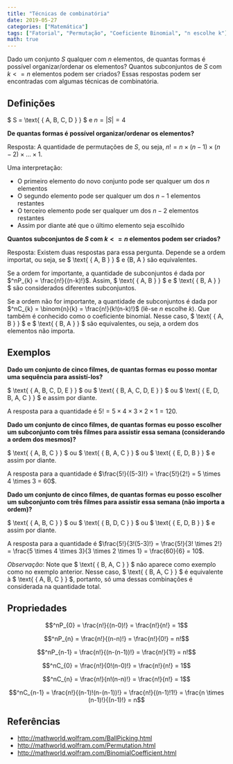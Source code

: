 ```yaml
---
title: "Técnicas de combinatória"
date: 2019-05-27
categories: ["Matemática"]
tags: ["Fatorial", "Permutação", "Coeficiente Binomial", "n escolhe k"]
math: true
---
```


Dado um conjunto $S$ qualquer com $n$ elementos,
de quantas formas é possível organizar/ordenar os elementos?
Quantos subconjuntos de $S$ com $k <= n$ elementos podem ser criados?
Essas respostas podem ser encontradas com algumas técnicas de combinatória.

## Definições

$ S = \text{ \{ A, B, C, D \} } $ e $n = \lvert S \rvert = 4$

**De quantas formas é possível organizar/ordenar os elementos?**

Resposta: A quantidade de permutações de $S$, ou seja,
$n! = n \times (n-1) \times (n-2) \times ... \times 1$.

Uma interpretação:

* O primeiro elemento do novo conjunto pode ser qualquer um dos $n$ elementos
* O segundo elemento pode ser qualquer um dos $n-1$ elementos restantes 
* O terceiro elemento pode ser qualquer um dos $n-2$ elementos restantes 
* Assim por diante até que o último elemento seja escolhido

**Quantos subconjuntos de $S$ com $k <= n$ elementos podem ser criados?**

Resposta: Existem duas respostas para essa pergunta. 
Depende se a ordem importat, ou seja, se
$ \text{ \{ A, B \} } $ e $\text{ \{ B, A \} }$ são equivalentes.

Se a ordem for importante, a quantidade de subconjuntos é dada por
$^nP_{k} = \frac{n!}{(n-k)!}$.
Assim, $ \text{ \{ A, B \} } $ e $ \text{ \{ B, A \} } $
são considerados diferentes subconjuntos.

Se a ordem não for importante, a quantidade de subconjuntos é dada por
$^nC_{k} = \binom{n}{k} = \frac{n!}{k!(n-k)!}$ (lê-se $n$ escolhe $k$).
Que também é conhecido como o coeficiente binomial.
Nesse caso, $ \text{ \{ A, B \} } $ e $ \text{ \{ B, A \} } $ são equivalentes,
ou seja, a ordem dos elementos não importa.

## Exemplos

**Dado um conjunto de cinco filmes, de quantas formas eu posso montar uma sequência para assistí-los?**

$ \text{ \{ A, B, C, D, E \} } $ ou 
$ \text{ \{ B, A, C, D, E \} } $ ou 
$ \text{ \{ E, D, B, A, C \} } $ e assim por diante.

A resposta para a quantidade é $5! = 5 \times 4 \times 3 \times 2 \times 1 = 120$.

**Dado um conjunto de cinco filmes, de quantas formas eu posso escolher um subconjunto com três filmes para assistir essa semana (considerando a ordem dos mesmos)?**

$ \text{ \{ A, B, C \} } $ ou 
$ \text{ \{ B, A, C \} } $ ou 
$ \text{ \{ E, D, B \} } $ e assim por diante.

A resposta para a quantidade é $\frac{5!}{(5-3)!} = \frac{5!}{2!} = 5 \times 4 \times 3 = 60$.

**Dado um conjunto de cinco filmes, de quantas formas eu posso escolher um subconjunto com três filmes para assistir essa semana (não importa a ordem)?**

$ \text{ \{ A, B, C \} } $ ou 
$ \text{ \{ B, D, C \} } $ ou 
$ \text{ \{ E, D, B \} } $ e assim por diante.

A resposta para a quantidade é $\frac{5!}{3!(5-3)!} = \frac{5!}{3! \times 2!} = \frac{5 \times 4 \times 3}{3 \times 2 \times 1} = \frac{60}{6} = 10$.

_Observação_: Note que $ \text{ \{ B, A, C \} } $ não aparece como exemplo como no exemplo anterior.
Nesse caso, $ \text{ \{ B, A, C \} } $ é equivalente à $ \text{ \{ A, B, C \} } $, portanto, só
uma dessas combinações é considerada na quantidade total.

## Propriedades

$$^nP_{0} = \frac{n!}{(n-0)!} = \frac{n!}{n!} = 1$$

$$^nP_{n} = \frac{n!}{(n-n)!} = \frac{n!}{0!} = n!$$

$$^nP_{n-1} = \frac{n!}{(n-(n-1))!} = \frac{n!}{1!} = n!$$

$$^nC_{0} = \frac{n!}{0!(n-0)!} = \frac{n!}{n!} = 1$$

$$^nC_{n} = \frac{n!}{n!(n-n)!} = \frac{n!}{n!} = 1$$

$$^nC_{n-1} = \frac{n!}{(n-1)!(n-(n-1))!} = \frac{n!}{(n-1)!1!} = \frac{n \times (n-1)!}{(n-1)!} = n$$

## Referências

* http://mathworld.wolfram.com/BallPicking.html
* http://mathworld.wolfram.com/Permutation.html
* http://mathworld.wolfram.com/BinomialCoefficient.html